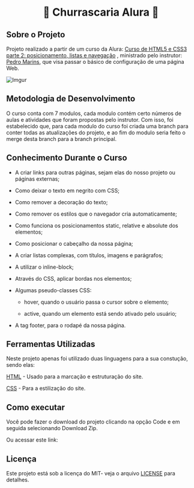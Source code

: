 # <center>🍖 Churrascaria Alura 🍖</center>

## Sobre o Projeto

Projeto realizado a partir de um curso da Alura: [Curso de HTML5 e CSS3 parte 2: posicionamento, listas e navegação](https://cursos.alura.com.br/course/html5-css3-posicionamento-listas-navegacao)
, ministrado pelo instrutor: [Pedro Marins](https://cursos.alura.com.br/user/opedromarins), que visa passar o básico de configuração de uma página Web. 

![Imgur](https://i.imgur.com/gkfXW8Z.png)
## Metodologia de Desenvolvimento

O curso conta com 7 modulos, cada modulo contém certo números de aulas e atividades que foram propostas pelo instrutor. Com isso, foi estabelecido que, para cada modulo do curso foi criada uma branch para conter todas as atualizações do projeto, e ao fim do modulo seria feito o merge desta branch para a branch principal.

## Conhecimento Durante o Curso

* A criar links para outras páginas, sejam elas do nosso projeto ou páginas externas;

* Como deixar o texto em negrito com CSS;

* Como remover a decoração do texto;

* Como remover os estilos que o navegador cria automaticamente;

* Como funciona os posicionamentos static, relative e absolute dos elementos;

* Como posicionar o cabeçalho da nossa página;

* A criar listas complexas, com títulos, imagens e parágrafos;

* A utilizar o inline-block;

* Através do CSS, aplicar bordas nos elementos;

* Algumas pseudo-classes CSS:

    *  hover, quando o usuário passa o cursor sobre o elemento;

    * active, quando um elemento está sendo ativado pelo usuário;

* A tag footer, para o rodapé da nossa página.
## Ferramentas Utilizadas

Neste projeto apenas foi utilizado duas linguagens para a sua constução, sendo elas:

[HTML](https://www.w3schools.com/html/) - Usado para a marcação e estruturação do site. 

[CSS](https://www.w3schools.com/css/) - Para a estilização do site.

## Como executar
Você pode fazer o download do projeto clicando na opção Code e em seguida selecionando Download Zip.

Ou acessar este link: 
## Licença

Este projeto está sob a licença do MIT- veja o arquivo [LICENSE](https://github.com/armanoalves/html-css-II/blob/main/LICENSE) para detalhes.
